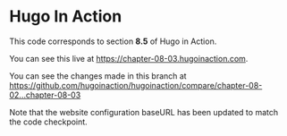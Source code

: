 Hugo In Action
===============

This code corresponds to section **8.5** of Hugo in Action.

You can see this live at https://chapter-08-03.hugoinaction.com.

You can see the changes made in this branch at https://github.com/hugoinaction/hugoinaction/compare/chapter-08-02...chapter-08-03

Note that the website configuration baseURL has been updated to match the code checkpoint.
